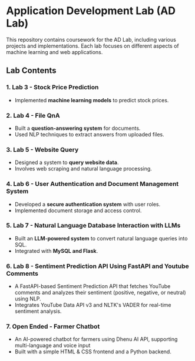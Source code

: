 # Application Development Lab (AD Lab)
This repository contains coursework for the AD Lab, including various projects and implementations. Each lab focuses on different aspects of machine learning and web applications.

## Lab Contents

### 1. Lab 3 - Stock Price Prediction
- Implemented **machine learning models** to predict stock prices.

### 2. Lab 4 - File QnA
- Built a **question-answering system** for documents.
- Used NLP techniques to extract answers from uploaded files.

### 3. Lab 5 - Website Query
- Designed a system to **query website data**.
- Involves web scraping and natural language processing.

### 4. Lab 6 - User Authentication and Document Management System
- Developed a **secure authentication system** with user roles.
- Implemented document storage and access control.

### 5. Lab 7 - Natural Language Database Interaction with LLMs
- Built an **LLM-powered system** to convert natural language queries into SQL.
- Integrated with **MySQL and Flask**.

### 6. Lab 8 - Sentiment Prediction API Using FastAPI and Youtube Comments
- A FastAPI-based Sentiment Prediction API that fetches YouTube comments and analyzes their sentiment (positive, negative, or neutral) using NLP.
- Integrates YouTube Data API v3 and NLTK's VADER for real-time sentiment analysis.

### 7. Open Ended - Farmer Chatbot
- An AI-powered chatbot for farmers using Dhenu AI API, supporting multi-language and voice input
- Built with a simple HTML & CSS frontend and a Python backend.

